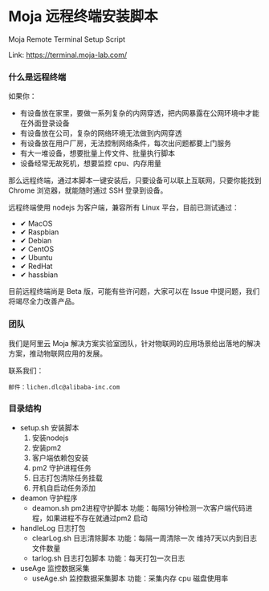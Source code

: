 # Moja 远程终端安装脚本
Moja Remote Terminal Setup Script

Link: https://terminal.moja-lab.com/

### 什么是远程终端
如果你：

* 有设备放在家里，要做一系列复杂的内网穿透，把内网暴露在公网环境中才能在外面登录设备
* 有设备放在公司，复杂的网络环境无法做到内网穿透
* 有设备放在用户厂房，无法控制网络条件，每次出问题都要上门服务
* 有大一堆设备，想要批量上传文件、批量执行脚本
* 设备经常无故死机，想要监控 cpu、内存用量

那么远程终端，通过本脚本一键安装后，只要设备可以联上互联网，只要你能找到 Chrome 浏览器，就能随时通过 SSH 登录到设备。

远程终端使用 nodejs 为客户端，兼容所有 Linux 平台，目前已测试通过：
* ✔︎ MacOS
* ✔︎ Raspbian
* ✔︎ Debian
* ✔︎ CentOS
* ✔︎ Ubuntu
* ✔︎ RedHat
* ✔︎ hassbian

目前远程终端尚是 Beta 版，可能有些许问题，大家可以在 Issue 中提问题，我们将竭尽全力改善产品。

### 团队
我们是阿里云 Moja 解决方案实验室团队，针对物联网的应用场景给出落地的解决方案，推动物联网应用的发展。

联系我们：

`邮件：lichen.dlc@alibaba-inc.com`

### 目录结构
* setup.sh 安装脚本
  1. 安装nodejs
  1. 安装pm2
  1. 客户端依赖包安装
  1. pm2 守护进程任务
  1. 日志打包清除任务挂载
  1. 开机自启动任务添加
* deamon 守护程序
  * deamon.sh pm2进程守护脚本 功能：每隔1分钟检测一次客户端代码进程，如果进程不存在就通过pm2 启动
* handleLog 日志打包
  * clearLog.sh 日志清除脚本 功能：每隔一周清除一次 维持7天以内到日志文件数量
  * tarlog.sh  日志打包脚本 功能：每天打包一次日志
* useAge 监控数据采集
  * useAge.sh 监控数据采集脚本 功能：采集内存 cpu 磁盘使用率
